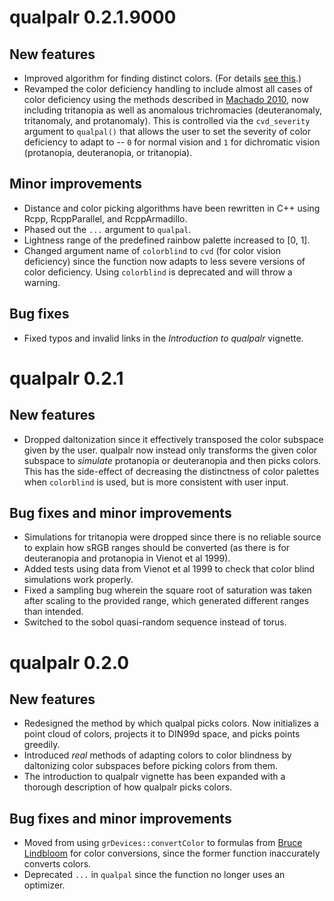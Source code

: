 # qualpalr 0.2.1.9000
## New features
* Improved algorithm for finding distinct colors. (For details
[see this](http://larssonjohan.com/r/farthest-points/).)
* Revamped the color deficiency handling to include almost all cases of color
deficiency using the methods described in
[Machado 2010](https://www.lume.ufrgs.br/bitstream/handle/10183/26950/000761444.pdf), 
now including tritanopia as well as anomalous trichromacies (deuteranomaly,
tritanomaly, and protanomaly). This is controlled via the `cvd_severity`
argument to `qualpal()` that allows the user to set the severity of color
deficiency to adapt to -- `0` for normal vision and `1` for dichromatic vision
(protanopia, deuteranopia, or tritanopia).

## Minor improvements
* Distance and color picking algorithms have been rewritten in C++ using Rcpp,
RcppParallel, and RcppArmadillo.
* Phased out the `...` argument to `qualpal`.
* Lightness range of the predefined rainbow palette increased to [0, 1].
* Changed argument name of `colorblind` to `cvd` (for color vision deficiency)
since the function now adapts to less severe versions of color deficiency. Using
`colorblind` is deprecated and will throw a warning.

## Bug fixes
* Fixed typos and invalid links in the _Introduction to qualpalr_ vignette.

# qualpalr 0.2.1
## New features
* Dropped daltonization since it effectively transposed the color
subspace given by the user. qualpalr now instead only transforms the given color
subspace to *simulate* protanopia or deuteranopia and then picks colors. This
has the side-effect of decreasing the distinctness of color palettes when
`colorblind` is used, but is more consistent with user input.

## Bug fixes and minor improvements
* Simulations for tritanopia were dropped since there is no reliable source
to explain how sRGB ranges should be converted (as there is for deuteranopia
and protanopia in Vienot et al 1999).
* Added tests using data from Vienot et al 1999 to check that color blind
simulations work properly.
* Fixed a sampling bug wherein the square root of saturation was taken after
scaling to the provided range, which generated different ranges than intended.
* Switched to the sobol quasi-random sequence instead of torus.

# qualpalr 0.2.0
## New features
* Redesigned the method by which qualpal picks colors. Now initializes a point
cloud of colors, projects it to DIN99d space, and picks points greedily.
* Introduced *real* methods of adapting colors to color blindness by daltonizing
color subspaces before picking colors from them.
* The introduction to qualpalr vignette has been expanded with a thorough
description of how qualpalr picks colors.

## Bug fixes and minor improvements
* Moved from using `grDevices::convertColor` to formulas from
[Bruce Lindbloom](http://www.brucelindbloom.com/) for color conversions,
since the former function inaccurately converts colors.
* Deprecated `...` in `qualpal` since the function no longer uses an optimizer.
